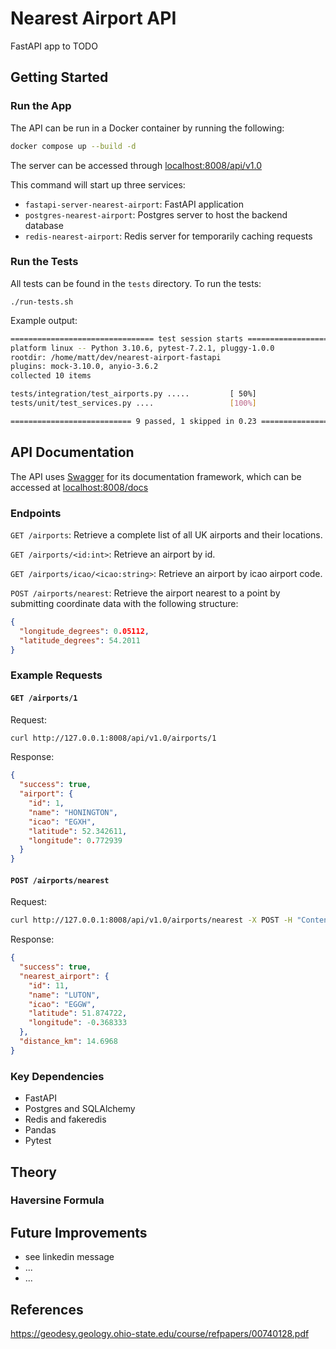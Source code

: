 # Nearest Airport API

FastAPI app to TODO

## Getting Started

### Run the App

The API can be run in a Docker container by running the following:

```bash
docker compose up --build -d
```

The server can be accessed through [localhost:8008/api/v1.0](http://127.0.0.1:8008/api/v1.0/)

This command will start up three services:

- `fastapi-server-nearest-airport`: FastAPI application
- `postgres-nearest-airport`: Postgres server to host the backend database
- `redis-nearest-airport`: Redis server for temporarily caching requests

### Run the Tests

All tests can be found in the `tests` directory. To run the tests:

```
./run-tests.sh
```

Example output:

```bash
================================ test session starts ================================
platform linux -- Python 3.10.6, pytest-7.2.1, pluggy-1.0.0
rootdir: /home/matt/dev/nearest-airport-fastapi
plugins: mock-3.10.0, anyio-3.6.2
collected 10 items

tests/integration/test_airports.py .....         [ 50%]
tests/unit/test_services.py ....                 [100%]

=========================== 9 passed, 1 skipped in 0.23 ===========================
```


## API Documentation

The API uses [Swagger](https://swagger.io/) for its documentation framework, which can be accessed at [localhost:8008/docs](http://127.0.0.1:8008/docs)

### Endpoints

`GET /airports`: Retrieve a complete list of all UK airports and their locations.

`GET /airports/<id:int>`: Retrieve an airport by id.

`GET /airports/icao/<icao:string>`: Retrieve an airport by icao airport code.

`POST /airports/nearest`: Retrieve the airport nearest to a point by submitting coordinate data with the following structure:

```json
{
  "longitude_degrees": 0.05112,
  "latitude_degrees": 54.2011
}
```

### Example Requests

#### `GET /airports/1`

Request:

```bash
curl http://127.0.0.1:8008/api/v1.0/airports/1
```

Response:

```json
{
  "success": true,
  "airport": {
    "id": 1,
    "name": "HONINGTON",
    "icao": "EGXH",
    "latitude": 52.342611,
    "longitude": 0.772939
  }
}
```

#### `POST /airports/nearest`

Request:

```bash
curl http://127.0.0.1:8008/api/v1.0/airports/nearest -X POST -H "Content-Type: application/json" -d '{"longitude_degrees":52, "latitude_degrees": -0.3}'
```

Response:

```json
{
  "success": true,
  "nearest_airport": {
    "id": 11,
    "name": "LUTON",
    "icao": "EGGW",
    "latitude": 51.874722,
    "longitude": -0.368333
  },
  "distance_km": 14.6968
}
```

### Key Dependencies

- FastAPI
- Postgres and SQLAlchemy
- Redis and fakeredis
- Pandas
- Pytest

## Theory

### Haversine Formula

## Future Improvements

- see linkedin message
- ...
- ...

## References

https://geodesy.geology.ohio-state.edu/course/refpapers/00740128.pdf
